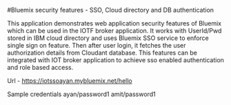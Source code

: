 #Bluemix security features - SSO, Cloud directory and DB authentication

This application demonstrates web application security features of Bluemix which can be used in the IOTF broker application. It works with UserId/Pwd stored in IBM cloud directory and uses Bluemix SSO service to enforce single sign on feature. Then after user login, it fetches the user authorization details from Cloudant database. This features can be integrated with IOT broker application to achieve sso enabled authentication and role based access.

Url - https://iotssoayan.mybluemix.net/hello

Sample credentials
ayan/password1
amit/password1
